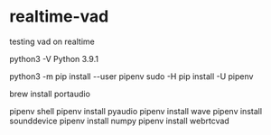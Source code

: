 # realtime-vad
testing vad on realtime

python3 -V
Python 3.9.1

python3 -m pip install --user pipenv
sudo -H pip install -U pipenv

brew install portaudio

pipenv shell
pipenv install pyaudio
pipenv install wave
pipenv install sounddevice
pipenv install numpy
pipenv install webrtcvad